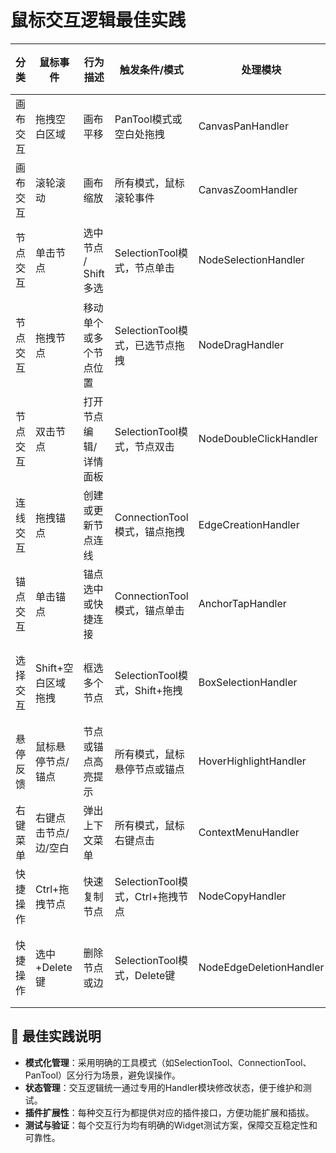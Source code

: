 # 鼠标交互逻辑最佳实践

| 分类         | 鼠标事件            | 行为描述               | 触发条件/模式                     | 处理模块                  | 插件/工具支持           | 状态/数据影响         | 测试方式建议                |
|--------------|---------------------|------------------------|-----------------------------------|---------------------------|-----------------------|----------------------|----------------------------|
| 画布交互     | 拖拽空白区域        | 画布平移               | PanTool模式或空白处拖拽          | CanvasPanHandler          | CanvasPanPlugin       | 更新画布Offset数据   | Widget测试：模拟空白拖拽   |
| 画布交互     | 滚轮滚动            | 画布缩放               | 所有模式，鼠标滚轮事件          | CanvasZoomHandler         | ZoomPlugin            | 更新画布Scale数据    | Widget测试：模拟滚轮滚动   |
| 节点交互     | 单击节点            | 选中节点 / Shift多选    | SelectionTool模式，节点单击     | NodeSelectionHandler      | MultiSelectionPlugin  | 更新节点选中状态     | Widget测试：单击/Shift多选 |
| 节点交互     | 拖拽节点            | 移动单个或多个节点位置 | SelectionTool模式，已选节点拖拽 | NodeDragHandler           | MultiNodeDragPlugin   | 更新节点坐标数据     | Widget测试：节点拖拽       |
| 节点交互     | 双击节点            | 打开节点编辑/详情面板  | SelectionTool模式，节点双击     | NodeDoubleClickHandler    | NodeDetailPlugin      | 显示节点编辑数据     | Widget测试：节点双击       |
| 连线交互     | 拖拽锚点            | 创建或更新节点连线     | ConnectionTool模式，锚点拖拽   | EdgeCreationHandler       | EdgeConnectionPlugin  | 更新边连接状态数据   | Widget测试：锚点拖拽连线   |
| 锚点交互     | 单击锚点            | 锚点选中或快捷连接     | ConnectionTool模式，锚点单击   | AnchorTapHandler          | QuickConnectionPlugin | 更新锚点选中状态     | Widget测试：锚点单击       |
| 选择交互     | Shift+空白区域拖拽  | 框选多个节点           | SelectionTool模式，Shift+拖拽  | BoxSelectionHandler       | BoxSelectionPlugin    | 更新多节点选中数据   | Widget测试：框选拖拽       |
| 悬停反馈     | 鼠标悬停节点/锚点   | 节点或锚点高亮提示     | 所有模式，鼠标悬停节点或锚点   | HoverHighlightHandler     | HoverHighlightPlugin  | 更新UI高亮状态       | Widget测试：鼠标悬停事件   |
| 右键菜单     | 右键点击节点/边/空白 | 弹出上下文菜单         | 所有模式，鼠标右键点击         | ContextMenuHandler        | ContextMenuPlugin     | UI显示上下文菜单     | Widget测试：鼠标右键点击   |
| 快捷操作     | Ctrl+拖拽节点       | 快速复制节点           | SelectionTool模式，Ctrl+拖拽节点| NodeCopyHandler           | NodeCopyPlugin        | 新增节点复制数据     | Widget测试：Ctrl+节点拖拽  |
| 快捷操作     | 选中+Delete键        | 删除节点或边           | SelectionTool模式，Delete键     | NodeEdgeDeletionHandler   | DeleteKeyPlugin       | 删除选中的节点/边数据| Widget测试：选中+Delete键  |

## 📝 最佳实践说明

- **模式化管理**：采用明确的工具模式（如SelectionTool、ConnectionTool、PanTool）区分行为场景，避免误操作。
- **状态管理**：交互逻辑统一通过专用的Handler模块修改状态，便于维护和测试。
- **插件扩展性**：每种交互行为都提供对应的插件接口，方便功能扩展和插拔。
- **测试与验证**：每个交互行为均有明确的Widget测试方案，保障交互稳定性和可靠性。